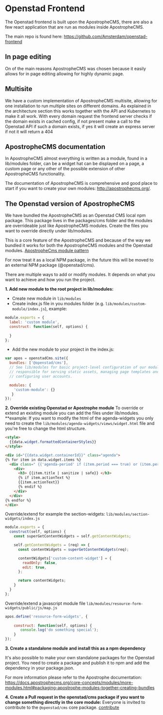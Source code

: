 # Openstad Frontend
The Openstad frontend is built upon the ApostropheCMS, there are also a few react application that are run as modules inside ApostropheCMS.

The main repo is found here: https://github.com/Amsterdam/openstad-frontend

## In page editing
On of the main reasons ApostropheCMS was chosen because it easily allows for in page editing allowing for highly dynamic page.


## Multisite
We have a custom implementation of ApostropheCMS multisite, allowing for one installation to run multiple sites on different domains. As explained in the architecture section this works together with the API and Kubernetes to make it all work. With every domain request the frontend server checks if the domain exists in cached config, if not present make a call to the Openstad API if such a domain exists, if yes it will create an express server if not it will return a 404

## ApostropheCMS documentation
In ApostropheCMS almost everything is written as a module, found in a lib/modules folder, can be a widget hat can be displayed on a page, a custom page or any other of the possible extension of other ApostropheCMS functionality.

The documentation of ApostropheCMS is comprehensive and good place to start if you want to create your own modules: http://apostrophecms.org/.


## The Openstad version of ApostropheCMS
We have bundled the ApostropheCMS as an Openstad CMS local npm package. This package lives in the packages/cms folder and the modules are overrideable just like ApostropheCMS modules. Create the files you want to override directly under lib/modules.

This is a core feature of the ApostropheCMS and because of the way we bundled it works for both the ApostropheCMS modules and the Openstad modules. [ApostropheCms module pattern](https://docs.apostrophecms.org/core-concepts/technical-overview.html#apostrophe-s-module-pattern-inheritance-and-moog)

For now  treat it as a local NPM package, in the future this will be moved to an external NPM package (@openstad/cms).

There are multiple ways to add or modify modules. It depends on what you want to achieve and how you run the project.  

**1. Add new module to the root project in lib/modules:**
- Create new module in `lib/modules`
- Create index.js file in you modules folder (e.g. `lib/modules/custom-module/index.js`), example:
```js
module.exports = {  
  label: 'custom module',
  construct: function(self, options) {
    
  }
};
```
- Add the new module to your project in the index.js:
```js
var apos = openstadCms.site({
  bundles: ['@openstad/cms'],
  // See lib/modules for basic project-level configuration of our modules
  // responsible for serving static assets, managing page templates and
  // configuring user accounts.

  modules: { 
    'custom-module': {}
   }
});
```

**2. Override existing Openstad or Apostrophe module**
To override or extend an existing module you can add the files under lib/modules. 
**example:
If you want to modify the html of the agenda-widgets you only need to create the `lib/modules/agenda-widgets/views/widget.html` file and you're free to change the html structure.
```html
<style>
  {{data.widget.formattedContainerStyles}}
</style>

<div id="{{data.widget.containerId}}" class="agenda">
{% for item in data.widget.items %}
  <div class=" {{'agenda-period' if (item.period === true) or (item.period === 'period') else 'agenda-day' }}">
    <div>
      <h3> {{item.title | sanitize | safe}} </h3>
      {% if item.actionText %}
      {{item.actionText}}
      {% endif %}
    </div>
  </div>
{% endfor %}
</div>
``` 

Override/extend for example the section-widgets: `lib/modules/section-widgets/index.js`
```js
module.exports = {
  construct(self, options) {
    const superGetContentWidgets = self.getContentWidgets;

    self.getContentWidgets = (req) => {
      const contentWidgets = superGetContentWidgets(req);

      contentWidgets['custom-content-widget'] = {
        readOnly: false,
        edit: true,
      };

      return contentWidgets;
    }
  }
};

```

Override/extend a javascript module file `lib/modules/resource-form-widgets/public/js/map.js`
```js
apos.define('resource-form-widgets', {
    
    construct: function(self, options) {
       console.log('do something special');
    }
});
```

**3. Create a standalone module and install this as a npm dependency**

It's also possible to make your own standalone packages for the Openstad project. You need to create a package and publish it to npm and add the dependency in your package.json.

For more information please refer to the Apostrophe documentation: https://docs.apostrophecms.org/core-concepts/modules/more-modules.html#packaging-apostrophe-modules-together-creating-bundles


**4. Create a Pull request in the openstad/cms package if you want to change something directly in the core module:**
Everyone is invited to contribute to the `@openstad/cms` core package. [contribute](/technical/contributing.md)
